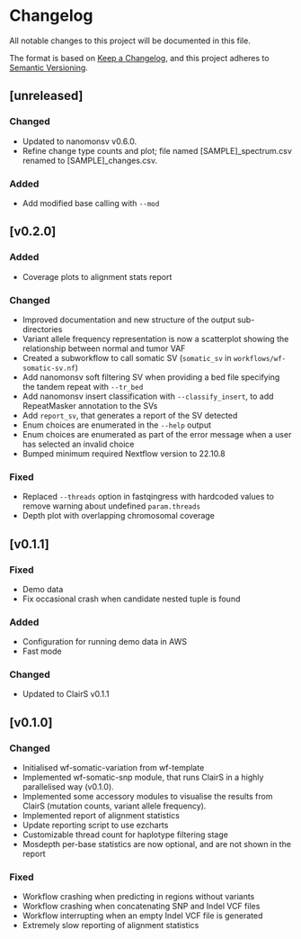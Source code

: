 # Changelog
All notable changes to this project will be documented in this file.

The format is based on [Keep a Changelog](https://keepachangelog.com/en/1.1.0/),
and this project adheres to [Semantic Versioning](https://semver.org/spec/v2.0.0.html).

## [unreleased]
### Changed
- Updated to nanomonsv v0.6.0.
- Refine change type counts and plot; file named [SAMPLE]_spectrum.csv renamed to [SAMPLE]_changes.csv.

### Added
- Add modified base calling with `--mod`

## [v0.2.0]
### Added
- Coverage plots to alignment stats report

### Changed
- Improved documentation and new structure of the output sub-directories
- Variant allele frequency representation is now a scatterplot showing the relationship between normal and tumor VAF
- Created a subworkflow to call somatic SV (`somatic_sv` in `workflows/wf-somatic-sv.nf`)
- Add nanomonsv soft filtering SV when providing a bed file specifying the tandem repeat with `--tr_bed`
- Add nanomonsv insert classification with `--classify_insert`, to add RepeatMasker annotation to the SVs
- Add `report_sv`, that generates a report of the SV detected
- Enum choices are enumerated in the `--help` output
- Enum choices are enumerated as part of the error message when a user has selected an invalid choice
- Bumped minimum required Nextflow version to 22.10.8

### Fixed
- Replaced `--threads` option in fastqingress with hardcoded values to remove warning about undefined `param.threads`
- Depth plot with overlapping chromosomal coverage

## [v0.1.1]
### Fixed
- Demo data
- Fix occasional crash when candidate nested tuple is found

### Added
- Configuration for running demo data in AWS
- Fast mode

### Changed
- Updated to ClairS v0.1.1

## [v0.1.0]
### Changed
- Initialised wf-somatic-variation from wf-template
- Implemented wf-somatic-snp module, that runs ClairS in a highly parallelised way (v0.1.0).
- Implemented some accessory modules to visualise the results from ClairS (mutation counts, variant allele frequency).
- Implemented report of alignment statistics
- Update reporting script to use ezcharts
- Customizable thread count for haplotype filtering stage
- Mosdepth per-base statistics are now optional, and are not shown in the report

### Fixed
- Workflow crashing when predicting in regions without variants
- Workflow crashing when concatenating SNP and Indel VCF files
- Workflow interrupting when an empty Indel VCF file is generated
- Extremely slow reporting of alignment statistics

